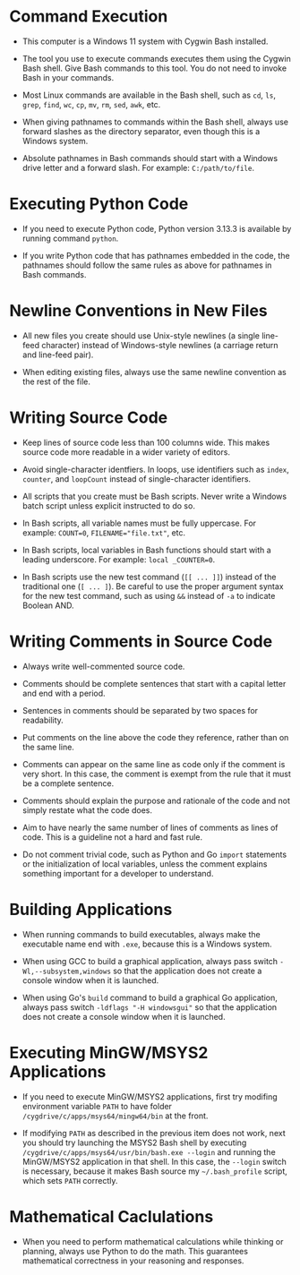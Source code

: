 # Command Execution

- This computer is a Windows 11 system with Cygwin Bash installed.

- The tool you use to execute commands executes them using the Cygwin Bash shell.  Give Bash commands to this tool.  You do not need to invoke Bash in your commands.

- Most Linux commands are available in the Bash shell, such as `cd`, `ls`, `grep`, `find`, `wc`, `cp`, `mv`, `rm`, `sed`, `awk`, etc.

- When giving pathnames to commands within the Bash shell, always use forward slashes as the directory separator, even though this is a Windows system.

- Absolute pathnames in Bash commands should start with a Windows drive letter and a forward slash. For example: `C:/path/to/file`.


# Executing Python Code

- If you need to execute Python code, Python version 3.13.3 is available by running command `python`.

- If you write Python code that has pathnames embedded in the code, the pathnames should follow the same rules as above for pathnames in Bash commands.


# Newline Conventions in New Files

- All new files you create should use Unix-style newlines (a single line-feed character) instead of Windows-style newlines (a carriage return and line-feed pair).

- When editing existing files, always use the same newline convention as the rest of the file.


# Writing Source Code

- Keep lines of source code less than 100 columns wide.  This makes source code more readable in a wider variety of editors.

- Avoid single-character identfiers.  In loops, use identifiers such as `index`, `counter`, and `loopCount` instead of single-character identifiers.

- All scripts that you create must be Bash scripts.  Never write a Windows batch script unless explicit instructed to do so.

- In Bash scripts, all variable names must be fully uppercase.  For example: `COUNT=0`, `FILENAME="file.txt"`, etc.

- In Bash scripts, local variables in Bash functions should start with a leading underscore.  For example: `local _COUNTER=0`.

- In Bash scripts use the new test command (`[[ ... ]]`) instead of the traditional one (`[ ... ]`). Be careful to use the proper argument syntax for the new test command, such as using `&&` instead of `-a` to indicate Boolean AND.


# Writing Comments in Source Code

- Always write well-commented source code.

- Comments should be complete sentences that start with a capital letter and end with a period.

- Sentences in comments should be separated by two spaces for readability.

- Put comments on the line above the code they reference, rather than on the same line.

- Comments can appear on the same line as code only if the comment is very short.  In this case, the comment is exempt from the rule that it must be a complete sentence.

- Comments should explain the purpose and rationale of the code and not simply restate what the code does.

- Aim to have nearly the same number of lines of comments as lines of code.  This is a guideline not a hard and fast rule.

- Do not comment trivial code, such as Python and Go `import` statements or the initialization of local variables, unless the comment explains something important for a developer to understand.


# Building Applications

- When running commands to build executables, always make the executable name end with `.exe`, because this is a Windows system.

- When using GCC to build a graphical application, always pass switch `-Wl,--subsystem,windows` so that the application does not create a console window when it is launched.

- When using Go's `build` command to build a graphical Go application, always pass switch `-ldflags "-H windowsgui"` so that the application does not create a console window when it is launched.


# Executing MinGW/MSYS2 Applications

- If you need to execute MinGW/MSYS2 applications, first try modifing environment variable `PATH` to have folder `/cygdrive/c/apps/msys64/mingw64/bin` at the front.

- If modifying `PATH` as described in the previous item does not work, next you should try launching the MSYS2 Bash shell by executing `/cygdrive/c/apps/msys64/usr/bin/bash.exe --login` and running the MinGW/MSYS2 application in that shell.  In this case, the `--login` switch is necessary, because it makes Bash source my `~/.bash_profile` script, which sets `PATH` correctly.


# Mathematical Caclulations

- When you need to perform mathematical calculations while thinking or planning, always use Python to do the math.  This guarantees mathematical correctness in your reasoning and responses.
